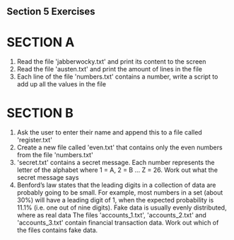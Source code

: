 ## Section 5 Exercises 

# SECTION A
1. Read the file 'jabberwocky.txt' and print its content to the screen
2. Read the file 'austen.txt' and print the amount of lines in the file
3. Each line of the file 'numbers.txt' contains a number, write a script to add up all the values in the file

# SECTION B 
1. Ask the user to enter their name and append this to a file called 'register.txt'
2. Create a new file called 'even.txt' that contains only the even numbers from the file 'numbers.txt'
3. 'secret.txt' contains a secret message. Each number represents the letter of the alphabet where 1 = A, 2 = B ... Z = 26. Work out what the secret message says
4. Benford’s law states that the leading digits in a collection of data are probably going to be small. For example, most numbers in a set (about 30%) will have a leading digit of 1, when the expected probability is 11.1% (i.e. one out of nine digits). Fake data is usually evenly distributed, where as real data The files 'accounts_1.txt', 'accounts_2.txt' and 'accounts_3.txt' contain financial transaction data. Work out which of the files contains fake data.